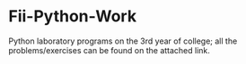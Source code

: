 # Fii-Python-Work
Python laboratory programs on the 3rd year of college; all the problems/exercises can be found on the attached link.
